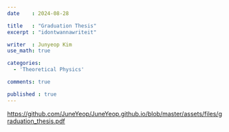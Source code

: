 ```yaml
---
date    : 2024-08-28

title   : "Graduation Thesis"
excerpt : "idontwannawriteit"

writer  : Junyeop Kim
use_math: true

categories:
  - 'Theoretical Physics'

comments: true

published : true
---
```


<https://github.com/JuneYeop/JuneYeop.github.io/blob/master/assets/files/graduation_thesis.pdf>
